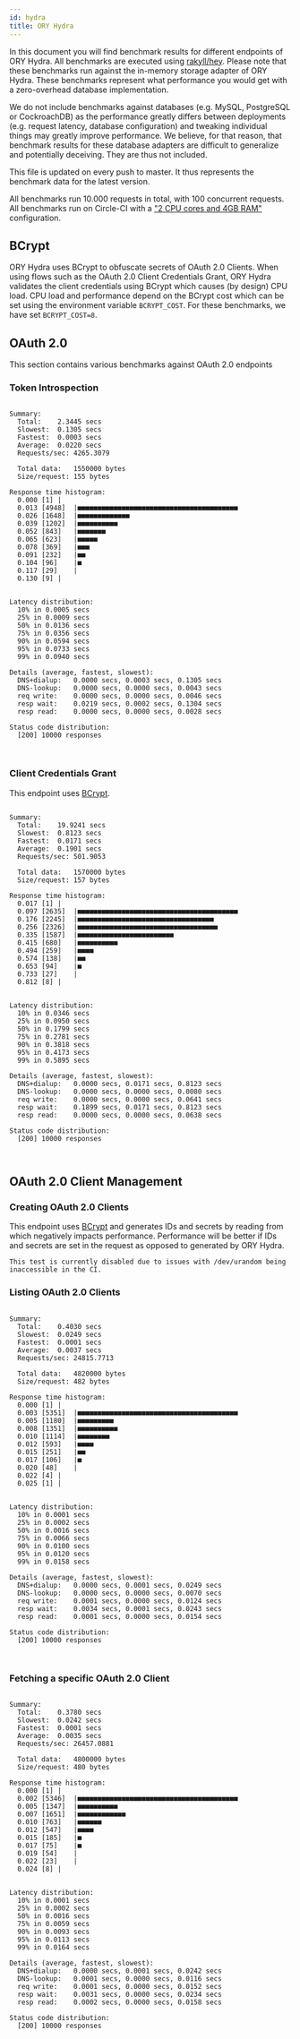 ```yaml
---
id: hydra
title: ORY Hydra
---
```


In this document you will find benchmark results for different endpoints of ORY Hydra. All benchmarks are executed
using [rakyll/hey](https://github.com/rakyll/hey). Please note that these benchmarks run against the in-memory storage
adapter of ORY Hydra. These benchmarks represent what performance you would get with a zero-overhead database implementation.

We do not include benchmarks against databases (e.g. MySQL, PostgreSQL or CockroachDB) as the performance greatly differs between
deployments (e.g. request latency, database configuration) and tweaking individual things may greatly improve performance.
We believe, for that reason, that benchmark results for these database adapters are difficult to generalize and potentially
deceiving. They are thus not included.

This file is updated on every push to master. It thus represents the benchmark data for the latest version.

All benchmarks run 10.000 requests in total, with 100 concurrent requests. All benchmarks run on Circle-CI with a
["2 CPU cores and 4GB RAM"](https://support.circleci.com/hc/en-us/articles/360000489307-Why-do-my-tests-take-longer-to-run-on-CircleCI-than-locally-)
configuration.

## BCrypt

ORY Hydra uses BCrypt to obfuscate secrets of OAuth 2.0 Clients. When using flows such as the OAuth 2.0 Client Credentials
Grant, ORY Hydra validates the client credentials using BCrypt which causes (by design) CPU load. CPU load and performance
depend on the BCrypt cost which can be set using the environment variable `BCRYPT_COST`. For these benchmarks,
we have set `BCRYPT_COST=8`.

## OAuth 2.0

This section contains various benchmarks against OAuth 2.0 endpoints

### Token Introspection

```

Summary:
  Total:	2.3445 secs
  Slowest:	0.1305 secs
  Fastest:	0.0003 secs
  Average:	0.0220 secs
  Requests/sec:	4265.3079

  Total data:	1550000 bytes
  Size/request:	155 bytes

Response time histogram:
  0.000 [1]	|
  0.013 [4948]	|■■■■■■■■■■■■■■■■■■■■■■■■■■■■■■■■■■■■■■■■
  0.026 [1648]	|■■■■■■■■■■■■■
  0.039 [1202]	|■■■■■■■■■■
  0.052 [843]	|■■■■■■■
  0.065 [623]	|■■■■■
  0.078 [369]	|■■■
  0.091 [232]	|■■
  0.104 [96]	|■
  0.117 [29]	|
  0.130 [9]	|


Latency distribution:
  10% in 0.0005 secs
  25% in 0.0009 secs
  50% in 0.0136 secs
  75% in 0.0356 secs
  90% in 0.0594 secs
  95% in 0.0733 secs
  99% in 0.0940 secs

Details (average, fastest, slowest):
  DNS+dialup:	0.0000 secs, 0.0003 secs, 0.1305 secs
  DNS-lookup:	0.0000 secs, 0.0000 secs, 0.0043 secs
  req write:	0.0000 secs, 0.0000 secs, 0.0046 secs
  resp wait:	0.0219 secs, 0.0002 secs, 0.1304 secs
  resp read:	0.0000 secs, 0.0000 secs, 0.0028 secs

Status code distribution:
  [200]	10000 responses



```

### Client Credentials Grant

This endpoint uses [BCrypt](#bcrypt).

```

Summary:
  Total:	19.9241 secs
  Slowest:	0.8123 secs
  Fastest:	0.0171 secs
  Average:	0.1901 secs
  Requests/sec:	501.9053

  Total data:	1570000 bytes
  Size/request:	157 bytes

Response time histogram:
  0.017 [1]	|
  0.097 [2635]	|■■■■■■■■■■■■■■■■■■■■■■■■■■■■■■■■■■■■■■■■
  0.176 [2245]	|■■■■■■■■■■■■■■■■■■■■■■■■■■■■■■■■■■
  0.256 [2326]	|■■■■■■■■■■■■■■■■■■■■■■■■■■■■■■■■■■■
  0.335 [1587]	|■■■■■■■■■■■■■■■■■■■■■■■■
  0.415 [680]	|■■■■■■■■■■
  0.494 [259]	|■■■■
  0.574 [138]	|■■
  0.653 [94]	|■
  0.733 [27]	|
  0.812 [8]	|


Latency distribution:
  10% in 0.0346 secs
  25% in 0.0950 secs
  50% in 0.1799 secs
  75% in 0.2781 secs
  90% in 0.3818 secs
  95% in 0.4173 secs
  99% in 0.5895 secs

Details (average, fastest, slowest):
  DNS+dialup:	0.0000 secs, 0.0171 secs, 0.8123 secs
  DNS-lookup:	0.0000 secs, 0.0000 secs, 0.0080 secs
  req write:	0.0000 secs, 0.0000 secs, 0.0641 secs
  resp wait:	0.1899 secs, 0.0171 secs, 0.8123 secs
  resp read:	0.0000 secs, 0.0000 secs, 0.0638 secs

Status code distribution:
  [200]	10000 responses



```

## OAuth 2.0 Client Management

### Creating OAuth 2.0 Clients

This endpoint uses [BCrypt](#bcrypt) and generates IDs and secrets by reading from which negatively impacts
performance. Performance will be better if IDs and secrets are set in the request as opposed to generated by ORY Hydra.

```
This test is currently disabled due to issues with /dev/urandom being inaccessible in the CI.
```

### Listing OAuth 2.0 Clients

```

Summary:
  Total:	0.4030 secs
  Slowest:	0.0249 secs
  Fastest:	0.0001 secs
  Average:	0.0037 secs
  Requests/sec:	24815.7713

  Total data:	4820000 bytes
  Size/request:	482 bytes

Response time histogram:
  0.000 [1]	|
  0.003 [5351]	|■■■■■■■■■■■■■■■■■■■■■■■■■■■■■■■■■■■■■■■■
  0.005 [1180]	|■■■■■■■■■
  0.008 [1351]	|■■■■■■■■■■
  0.010 [1114]	|■■■■■■■■
  0.012 [593]	|■■■■
  0.015 [251]	|■■
  0.017 [106]	|■
  0.020 [48]	|
  0.022 [4]	|
  0.025 [1]	|


Latency distribution:
  10% in 0.0001 secs
  25% in 0.0002 secs
  50% in 0.0016 secs
  75% in 0.0066 secs
  90% in 0.0100 secs
  95% in 0.0120 secs
  99% in 0.0158 secs

Details (average, fastest, slowest):
  DNS+dialup:	0.0000 secs, 0.0001 secs, 0.0249 secs
  DNS-lookup:	0.0000 secs, 0.0000 secs, 0.0070 secs
  req write:	0.0001 secs, 0.0000 secs, 0.0124 secs
  resp wait:	0.0034 secs, 0.0001 secs, 0.0243 secs
  resp read:	0.0001 secs, 0.0000 secs, 0.0154 secs

Status code distribution:
  [200]	10000 responses



```

### Fetching a specific OAuth 2.0 Client

```

Summary:
  Total:	0.3780 secs
  Slowest:	0.0242 secs
  Fastest:	0.0001 secs
  Average:	0.0035 secs
  Requests/sec:	26457.0881

  Total data:	4800000 bytes
  Size/request:	480 bytes

Response time histogram:
  0.000 [1]	|
  0.002 [5346]	|■■■■■■■■■■■■■■■■■■■■■■■■■■■■■■■■■■■■■■■■
  0.005 [1347]	|■■■■■■■■■■
  0.007 [1651]	|■■■■■■■■■■■■
  0.010 [763]	|■■■■■■
  0.012 [547]	|■■■■
  0.015 [185]	|■
  0.017 [75]	|■
  0.019 [54]	|
  0.022 [23]	|
  0.024 [8]	|


Latency distribution:
  10% in 0.0001 secs
  25% in 0.0002 secs
  50% in 0.0016 secs
  75% in 0.0059 secs
  90% in 0.0093 secs
  95% in 0.0113 secs
  99% in 0.0164 secs

Details (average, fastest, slowest):
  DNS+dialup:	0.0000 secs, 0.0001 secs, 0.0242 secs
  DNS-lookup:	0.0001 secs, 0.0000 secs, 0.0116 secs
  req write:	0.0001 secs, 0.0000 secs, 0.0152 secs
  resp wait:	0.0031 secs, 0.0000 secs, 0.0234 secs
  resp read:	0.0002 secs, 0.0000 secs, 0.0158 secs

Status code distribution:
  [200]	10000 responses



```

